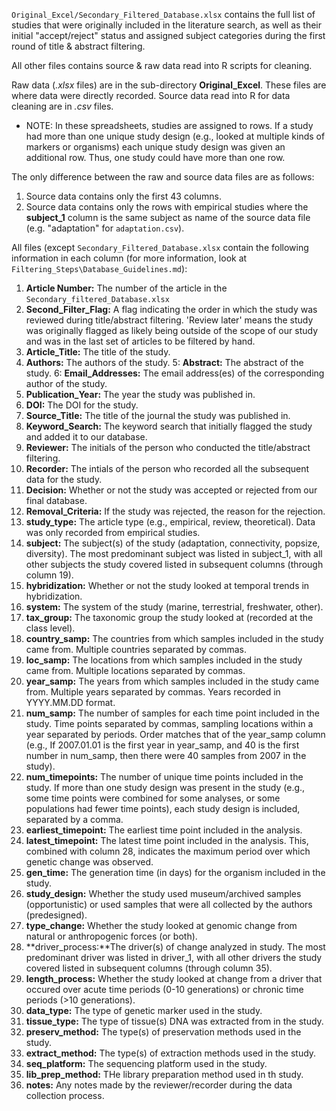 `Original_Excel/Secondary_Filtered_Database.xlsx` contains the full list of studies that were originally included in the literature search, as well as their initial "accept/reject" status and assigned subject categories during the first round of title & abstract filtering.

All other files contains source & raw data read into R scripts for cleaning.


Raw data (*.xlsx* files) are in the sub-directory **Original_Excel**. These files are where data were directly recorded. Source data read into R for data cleaning are in *.csv* files.
  * NOTE: In these spreadsheets, studies are assigned to rows. If a study had more than one unique study design (e.g., looked at multiple kinds of markers or organisms) each unique study design was given an additional row. Thus, one study could have more than one row.

The only difference between the raw and source data files are as follows:
1. Source data contains only the first 43 columns.
2. Source data contains only the rows with empirical studies where the **subject_1** column is the same subject as name of the source data file (e.g. "adaptation" for `adaptation.csv`).


All files (except `Secondary_Filtered_Database.xlsx` contain the following information in each column (for more information, look at `Filtering_Steps\Database_Guidelines.md`):
1. **Article Number:** The number of the article in the `Secondary_filtered_Database.xlsx`
2. **Second_Filter_Flag:** A flag indicating the order in which the study was reviewed during title/abstract filtering. 'Review later' means the study was originally flagged as likely being outside of the scope of our study and was in the last set of articles to be filtered by hand.
3. **Article_Title:** The title of the study.
4. **Authors:** The authors of the study.
5: **Abstract:** The abstract of the study.
6: **Email_Addresses:** The email address(es) of the corresponding author of the study.
7. **Publication_Year:** The year the study was published in.
8. **DOI:** The DOI for the study.
9. **Source_Title:** The title of the journal the study was published in.
10. **Keyword_Search:** The keyword search that initially flagged the study and added it to our database.
11. **Reviewer:** The initials of the person who conducted the title/abstract filtering.
12. **Recorder:** The intials of the person who recorded all the subsequent data for the study.
13. **Decision:** Whether or not the study was accepted or rejected from our final database.
14. **Removal_Criteria:** If the study was rejected, the reason for the rejection.
15. **study_type:** The article type (e.g., empirical, review, theoretical). Data was only recorded from empirical studies.
16. **subject:** The subject(s) of the study (adaptation, connectivity, popsize, diversity). The most predominant subject was listed in subject_1, with all other subjects the study covered listed in subsequent columns (through column 19).
20. **hybridization:** Whether or not the study looked at temporal trends in hybridization.
21. **system:** The system of the study (marine, terrestrial, freshwater, other).
22. **tax_group:** The taxonomic group the study looked at (recorded at the class level).
23. **country_samp:** The countries from which samples included in the study came from. Multiple countries separated by commas.
24. **loc_samp:** The locations from which samples included in the study came from. Multiple locations separated by commas.
25. **year_samp:** The years from which samples included in the study came from. Multiple years separated by commas. Years recorded in YYYY.MM.DD format.
26. **num_samp:** The number of samples for each time point included in the study. Time points separated by commas, sampling locations within a year separated by periods. Order matches that of the year_samp column (e.g., If 2007.01.01 is the first year in year_samp, and 40 is the first number in num_samp, then there were 40 samples from 2007 in the study).
27. **num_timepoints:** The number of unique time points included in the study. If more than one study design was present in the study (e.g., some time points were combined for some analyses, or some populations had fewer time points), each study design is included, separated by a comma.
28. **earliest_timepoint:** The earliest time point included in the analysis.
29. **latest_timepoint:** The latest time point included in the analysis. This, combined with column 28, indicates the maximum period over which genetic change was observed.
30. **gen_time:** The generation time (in days) for the organism included in the study.
31. **study_design:** Whether the study used museum/archived samples (opportunistic) or used samples that were all collected by the authors (predesigned).
32. **type_change:** Whether the study looked at genomic change from natural or anthropogenic forces (or both).
33. **driver_process:**The driver(s) of change analyzed in study. The most predominant driver was listed in driver_1, with all other drivers the study covered listed in subsequent columns (through column 35).
36. **length_process:** Whether the study looked at change from a driver that occured over acute time periods (0-10 generations) or chronic time periods (>10 generations).
37. **data_type:** The type of genetic marker used in the study.
38. **tissue_type:** The type of tissue(s) DNA was extracted from in the study.
39. **preserv_method:** The type(s) of preservation methods used in the study.
40. **extract_method:** The type(s) of extraction methods used in the study.
41. **seq_platform:** The sequencing platform used in the study.
42. **lib_prep_method:** THe library preparation method used in th study.
43. **notes:** Any notes made by the reviewer/recorder during the data collection process.
